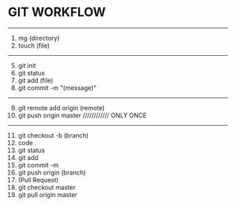 # GIT WORKFLOW
--------
01. mg (directory)
02. touch (file)
--------
05. git init
06. git status
07. git add (file)
08. git commit -m "(message)"
--------
09. git remote add origin (remote)
10. git push origin master //////////// ONLY ONCE
--------
11. git checkout -b (branch)
12. code . 
13. git status
14. git add
15. git commit -m
16. git push origin (branch)
17. (Pull Request)
18. git checkout master
19. git pull origin master